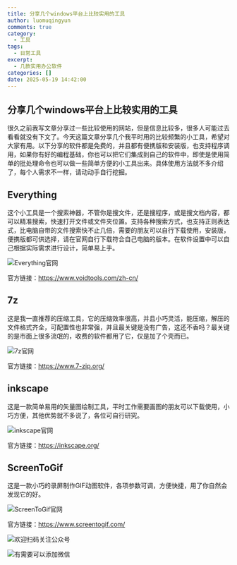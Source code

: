 ```yaml
---
title: 分享几个windows平台上比较实用的工具
author: luomuqingyun
comments: true
category:
  - 工具
tags:
  - 日常工具
excerpt:
  - 几款实用办公软件
categories: []
date: 2025-05-19 14:42:00
---
```

## 分享几个windows平台上比较实用的工具
很久之前我写文章分享过一些比较使用的网站，但是信息比较多，很多人可能过去看看就没有下文了。今天这篇文章分享几个我平时用的比较频繁的小工具，希望对大家有用。以下分享的软件都是免费的，并且都有便携版和安装版，也支持程序调用，如果你有好的编程基础，你也可以把它们集成到自己的软件中，即使是使用简单的批处理命令也可以做一些简单方便的小工具出来。具体使用方法就不多介绍了，每个人需求不一样，请动动手自行挖掘。
## Everything
这个小工具是一个搜索神器，不管你是搜文件，还是搜程序，或是搜文档内容，都可以精准搜索，快速打开文件或文件夹位置。支持各种搜索方式，也支持正则表达式，比电脑自带的文件搜索快不止几倍，需要的朋友可以自行下载使用，安装版，便携版都可供选择，请在官网自行下载符合自己电脑的版本。在软件设置中可以自己根据实际需求进行设计，简单易上手。

![Everything官网](https://files.mdnice.com/user/38598/9334116d-4f2e-47a6-b215-43ae1118f626.png)

官方链接：https://www.voidtools.com/zh-cn/

## 7z
这是我一直推荐的压缩工具，它的压缩效率很高，并且小巧灵活，能压缩，解压的文件格式齐全，可配置性也非常强，并且最关键是没有广告，这还不香吗？最关键的是市面上很多流氓的，收费的软件都用了它，仅是加了个壳而已。

![7z官网](https://files.mdnice.com/user/38598/24c42d78-897e-4dad-94b3-1a01a0c4da28.png)

官方链接：https://www.7-zip.org/

## inkscape
这是一款简单易用的矢量图绘制工具，平时工作需要画图的朋友可以下载使用，小巧方便，其他优势就不多说了，各位可自行研究。

![inkscape官网](https://files.mdnice.com/user/38598/b3653bd1-5a80-4f35-acdb-24ca927997c9.png)

官方链接：https://inkscape.org/

## ScreenToGif
这是一款小巧的录屏制作GIF动图软件，各项参数可调，方便快捷，用了你自然会发现它的好。

![ScreenToGif官网](https://files.mdnice.com/user/38598/86156805-ae57-4feb-b993-b12e48f987de.png)

官方链接：https://www.screentogif.com/

![欢迎扫码关注公众号](https://files.mdnice.com/user/38598/1bd2bd7e-7119-488a-96b5-86081258ac33.png)


![有需要可以添加微信](https://files.mdnice.com/user/38598/37e7b97e-a5c7-44d1-9e48-bbe22ab3141d.jpg)

